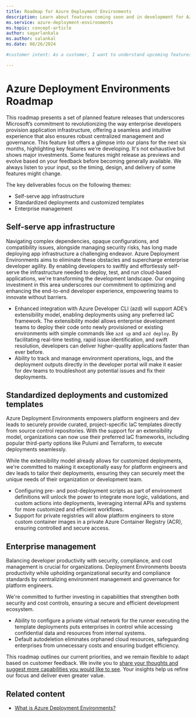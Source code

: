 ```yaml
---
title: Roadmap for Azure Deployment Environments
description: Learn about features coming soon and in development for Azure Deployment Environments.
ms.service: azure-deployment-environments
ms.topic: concept-article
author: sagarlankala
ms.author: salankal
ms.date: 08/26/2024

#customer intent: As a customer, I want to understand upcoming features and enhancements in Azure Deployment Environments so that I can plan and optimize development and deployment strategies.

---
```


# Azure Deployment Environments Roadmap

This roadmap presents a set of planned feature releases that underscores Microsoft’s commitment to revolutionizing the way enterprise developers provision application infrastructure, offering a seamless and intuitive experience that also ensures robust centralized management and governance. This feature list offers a glimpse into our plans for the next six months, highlighting key features we're developing. It's not exhaustive but shows major investments. Some features might release as previews and evolve based on your feedback before becoming generally available. We always listen to your input, so the timing, design, and delivery of some features might change.

The key deliverables focus on the following themes:

- Self-serve app infrastructure
- Standardized deployments and customized templates
- Enterprise management 

## Self-serve app infrastructure

Navigating complex dependencies, opaque configurations, and compatibility issues, alongside managing security risks, has long made deploying app infrastructure a challenging endeavor. Azure Deployment Environments aims to eliminate these obstacles and supercharge enterprise developer agility. By enabling developers to swiftly and effortlessly self-serve the infrastructure needed to deploy, test, and run cloud-based applications, we're transforming the development landscape. Our ongoing investment in this area underscores our commitment to optimizing and enhancing the end-to-end developer experience, empowering teams to innovate without barriers.  

- Enhanced integration with Azure Developer CLI (azd) will support ADE’s extensibility model, enabling deployments using any preferred IaC framework. The extensibility model allows enterprise development teams to deploy their code onto newly provisioned or existing environments with simple commands like `azd up` and `azd deploy`. By facilitating real-time testing, rapid issue identification, and swift resolution, developers can deliver higher-quality applications faster than ever before. 
- Ability to track and manage environment operations, logs, and the deployment outputs directly in the developer portal will make it easier for dev teams to troubleshoot any potential issues and fix their deployments. 

## Standardized deployments and customized templates 

Azure Deployment Environments empowers platform engineers and dev leads to securely provide curated, project-specific IaC templates directly from source control repositories. With the support for an extensibility model, organizations can now use their preferred IaC frameworks, including popular third-party options like Pulumi and Terraform, to execute deployments seamlessly.  

While the extensibility model already allows for customized deployments, we're committed to making it exceptionally easy for platform engineers and dev leads to tailor their deployments, ensuring they can securely meet the unique needs of their organization or development team.  

- Configuring pre- and post-deployment scripts as part of environment definitions will unlock the power to integrate more logic, validations, and custom actions into deployments, leveraging internal APIs and systems for more customized and efficient workflows. 
- Support for private registries will allow platform engineers to store custom container images in a private Azure Container Registry (ACR), ensuring controlled and secure access. 

## Enterprise management 

Balancing developer productivity with security, compliance, and cost management is crucial for organizations. Deployment Environments boosts productivity while upholding organizational security and compliance standards by centralizing environment management and governance for platform engineers.  

We're committed to further investing in capabilities that strengthen both security and cost controls, ensuring a secure and efficient development ecosystem. 

- Ability to configure a private virtual network for the runner executing the template deployments puts enterprises in control while accessing confidential data and resources from internal systems. 
- Default autodeletion eliminates orphaned cloud resources, safeguarding enterprises from unnecessary costs and ensuring budget efficiency.  

This roadmap outlines our current priorities, and we remain flexible to adapt based on customer feedback. We invite you to [share your thoughts and suggest more capabilities you would like to see](https://developercommunity.microsoft.com/deploymentenvironments/suggest). Your insights help us refine our focus and deliver even greater value. 

## Related content

- [What is Azure Deployment Environments?](overview-what-is-azure-deployment-environments.md)